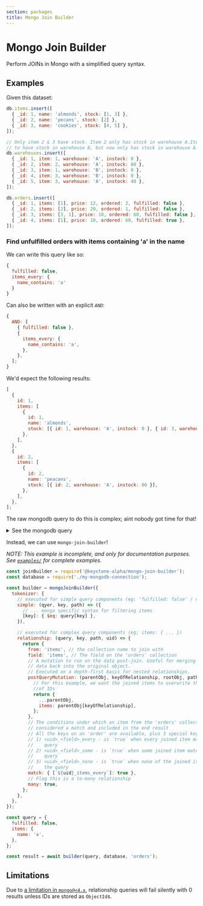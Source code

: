 ```yaml
---
section: packages
title: Mongo Join Builder
---
```


# Mongo Join Builder

Perform JOINs in Mongo with a simplified query syntax.

## Examples

Given this dataset:

```javascript
db.items.insert([
  { _id: 1, name: 'almonds', stock: [1, 3] },
  { _id: 2, name: 'pecans', stock: [2] },
  { _id: 3, name: 'cookies', stock: [4, 5] },
]);

// Only item 2 & 3 have stock. Item 2 only has stock in warehouse A.Item 3 used
// to have stock in warehouse B, but now only has stock in warehouse A.
db.warehouses.insert([
  { _id: 1, item: 1, warehouse: 'A', instock: 0 },
  { _id: 2, item: 2, warehouse: 'A', instock: 80 },
  { _id: 3, item: 1, warehouse: 'B', instock: 0 },
  { _id: 4, item: 3, warehouse: 'B', instock: 0 },
  { _id: 5, item: 3, warehouse: 'A', instock: 40 },
]);

db.orders.insert([
  { _id: 1, items: [1], price: 12, ordered: 2, fulfilled: false },
  { _id: 2, items: [2], price: 20, ordered: 1, fulfilled: false },
  { _id: 3, items: [3, 1], price: 10, ordered: 60, fulfilled: false },
  { _id: 4, items: [1], price: 10, ordered: 60, fulfilled: true },
]);
```

### Find unfulfilled orders with items containing 'a' in the name

We can write this query like so:

```javascript
{
  fulfilled: false,
  items_every: {
    name_contains: 'a'
  }
}
```

Can also be written with an explicit _`AND`_:

```javascript
{
  AND: [
    { fulfilled: false },
    {
      items_every: {
        name_contains: 'a',
      },
    },
  ];
}
```

We'd expect the following results:

```javascript
[
  {
    id: 1,
    items: [
      {
        id: 1,
        name: 'almonds',
        stock: [{ id: 1, warehouse: 'A', instock: 0 }, { id: 3, warehouse: 'B', instock: 0 }],
      },
    ],
  },
  {
    id: 2,
    items: [
      {
        id: 2,
        name: 'peacans',
        stock: [{ id: 2, warehouse: 'A', instock: 80 }],
      },
    ],
  },
];
```

The raw mongodb query to do this is complex; aint nobody got time for that!

<details>
<summary>See the mongodb query</summary>

```js
db.orders.aggregate([
  {
    $match: {
      $and: [{ fulfilled: { $eq: false } }],
    },
  },
  {
    $lookup: {
      from: 'items',
      as: 'abc123_items',
      let: {
        abc123_items_items: '$items',
      },
      pipeline: [
        {
          $match: {
            $and: [{ name: { $regex: /a/ } }, { $expr: { $in: ['$_id', '$$abc123_items_items'] } }],
          },
        },
        {
          $addFields: {
            id: '$_id',
          },
        },
      ],
    },
  },
  {
    $addFields: {
      abc123_items_every: { $eq: [{ $size: '$abc123_items' }, { $size: '$items' }] },
      abc123_items_none: { $eq: [{ $size: '$abc123_items' }, 0] },
      abc123_items_some: {
        $and: [
          { $gt: [{ $size: '$abc123_items' }, 0] },
          { $lte: [{ $size: '$abc123_items' }, { $size: '$items' }] },
        ],
      },
    },
  },
  {
    $match: {
      $and: [{ abc123_items_every: { $eq: true } }],
    },
  },
  {
    $addFields: {
      id: '$_id',
    },
  },
]);
```

</details>

Instead, we can use `mongo-join-builder`!

_NOTE: This example is incomplete, and only for documentation purposes. See
[`examples/`](./examples) for complete examples._

```javascript
const joinBuilder = require('@keystone-alpha/mongo-join-builder');
const database = require('./my-mongodb-connection');

const builder = mongoJoinBuilder({
  tokenizer: {
    // executed for simple query components (eg; 'fulfilled: false' / name: 'a')
    simple: (qyer, key, path) => ({
      // ... mongo specific syntax for filtering items
      [key]: { $eq: query[key] },
    }),

    // executed for complex query components (eg; items: { ... })
    relationship: (query, key, path, uid) => {
      return {
        from: 'items', // the collection name to join with
        field: 'items', // The field on the 'orders' collection
        // A mutation to run on the data post-join. Useful for merging joined
        // data back into the original object.
        // Executed on a depth-first basis for nested relationships.
        postQueryMutation: (parentObj, keyOfRelationship, rootObj, pathToParent) => {
          // For this example, we want the joined items to overwrite the array
          //of IDs
          return {
            ...parentObj,
            items: parentObj[keyOfRelationship],
          };
        },
        // The conditions under which an item from the 'orders' collection is
        // considered a match and included in the end result
        // All the keys on an 'order' are available, plus 3 special keys:
        // 1) <uid>_<field>_every - is `true` when every joined item matches the
        //    query
        // 2) <uid>_<field>_some - is `true` when some joined item matches the
        //    query
        // 3) <uid>_<field>_none - is `true` when none of the joined items match
        //    the query
        match: { [`${uid}_items_every`]: true },
        // Flag this is a to-many relationship
        many: true,
      };
    },
  },
});

const query = {
  fulfilled: false,
  items: {
    name: 'a',
  },
};

const result = await builder(query, database, 'orders');
```

## Limitations

Due to [a limitation in
`mongo@<4.x`](https://jira.mongodb.org/browse/SERVER-22781), relationship
queries will fail silently with 0 results unless IDs are stored as `ObjectId`s.
